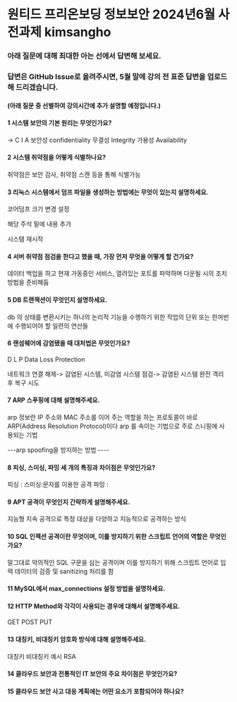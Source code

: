 # 원티드 프리온보딩 정보보안 2024년6월 사전과제 kimsangho 
### 아래 질문에 대해 최대한 아는 선에서 답변해 보세요.
### 답변은 GitHub Issue로 올려주시면, 5월 말에 강의 전 표준 답변을 업로드해 드리겠습니다.
#### (아래 질문 중 선별하여 강의시간에 추가 설명할 예정입니다.)

#### 1 시스템 보안의 기본 원리는 무엇인가요? 
-> C I A
보안성 confidentiality
무결성 Integrity
가용성 Availability 
#### 2 시스템 취약점을 어떻게 식별하나요?
취약점은 보안 감사, 취약점 스캔 등을 통해 식별가능
#### 3 리눅스 시스템에서 덤프 파일을 생성하는 방법에는 무엇이 있는지 설명하세요.
코어덤프 크기 변경 설정

해당 주석 밑에 내용 추가 

시스템 재시작
#### 4 서버 취약점 점검을 한다고 했을 때, 가장 먼저 무엇을 어떻게 할 건가요?
데이터 백업을 하고 현재 가동중인 서비스, 열려있는 포트를 파악하며 
다운될 시의 조치방법을 준비해둠

#### 5 DB 트랜잭션이 무엇인지 설명하세요.
db 의 상태를 변환시키는 하나의 논리적 기능을 수행하기 위한 작업의 단위 또는 한꺼번에 수행되어야 할 일련의 연산들

#### 6 랜섬웨어에 감염됐을 때 대처법은 무엇인가요?
D L P 
Data Loss Protection

네트워크 연결 해제->
감염된 시스템, 미감염 시스템 점검->
감염된 시스템 완전 격리 후 복구 시도
#### 7 ARP 스푸핑에 대해 설명해주세요.

arp 정보란
IP 주소와 MAC 주소를 이어 주는 역할을 하는 프로토콜이 바로 ARP(Address Resolution Protocol)이다
arp 를 속이는 기법으로 주로 스니핑에 사용되는 기법

---arp spoofing을 방지하는 방법 ----

#### 8 피싱, 스미싱, 파밍 세 개의 특징과 차이점은 무엇인가요?
피싱 :
스미싱:문자를 이용한 공격
파밍 :
#### 9 APT 공격이 무엇인지 간략하게 설명해주세요.
지능형 지속 공격으로 특정 대상을 다양하고 지능적으로 공격하는 방식
#### 10 SQL 인젝션 공격이란 무엇이며, 이를 방지하기 위한 스크립트 언어의 역할은 무엇인가요?
말그대로 악의적인 SQL 구문을 심는 공격이며 
이를 방지하기 위해 스크립트 언어로 입력 데이터의 검증 및 sanitizing 처리를 함
#### 11 MySQL에서 max_connections 설정 방법을 설명하세요.

#### 12 HTTP Method와 각각이 사용되는 경우에 대해서 설명해주세요.
GET
POST
PUT
#### 13 대칭키, 비대칭키 암호화 방식에 대해 설명해주세요.
대칭키
비대칭키 예시 RSA
#### 14 클라우드 보안과 전통적인 IT 보안의 주요 차이점은 무엇인가요?

#### 15 클라우드 보안 사고 대응 계획에는 어떤 요소가 포함되어야 하나요?

